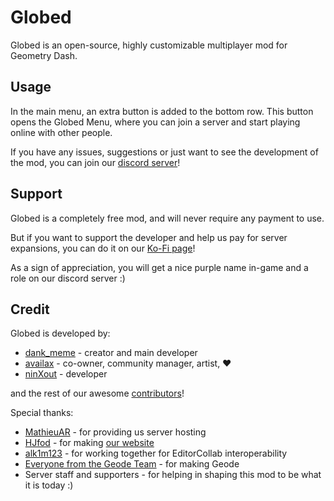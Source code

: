 # Globed

Globed is an open-source, highly customizable multiplayer mod for Geometry Dash.

## Usage

In the main menu, an extra button is added to the bottom row. This button opens the Globed Menu, where you can join a server and start playing online with other people.

If you have any issues, suggestions or just want to see the development of the mod, you can join our [discord server](https://discord.gg/d56q5Dkdm3)!

## Support

Globed is a <cg>completely free</c> mod, and will never require any payment to use.

But if you want to support the developer and help us pay for server expansions, you can do it on our [Ko-Fi page](https://ko-fi.com/globed)!

As a sign of appreciation, you will get a nice <ca>purple</c> name in-game and a role on our discord server :)

## Credit

Globed is developed by:

* [dank_meme](user:9735891) - creator and main developer
* [availax](user:1621348) - co-owner, community manager, artist, ❤️
* [ninXout](user:7479054) - developer

and the rest of our awesome [contributors](https://github.com/dankmeme01/globed2/graphs/contributors)!

Special thanks:

* [MathieuAR](user:3759035) - for providing us server hosting
* [HJfod](user:104257) - for making [our website](https://globed.dev)
* [alk1m123](user:11535118) - for working together for EditorCollab interoperability
* [Everyone from the Geode Team](https://github.com/orgs/geode-sdk/people) - for making Geode
* Server staff and supporters - for helping in shaping this mod to be what it is today :)
